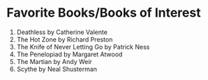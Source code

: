 # Favorite Books/Books of Interest

1. Deathless by Catherine Valente
2. The Hot Zone by Richard Preston
3. The Knife of Never Letting Go by Patrick Ness
4. The Penelopiad by Margaret Atwood
5. The Martian by Andy Weir
6. Scythe by Neal Shusterman